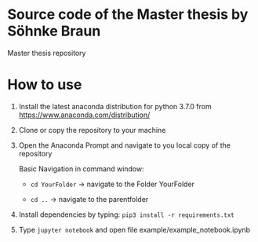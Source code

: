 # Source code of the Master thesis by Söhnke Braun
Master thesis repository




# How to use
1. Install the latest anaconda distribution for python 3.7.0 from https://www.anaconda.com/distribution/ 

2. Clone or copy the repository to your machine

3. Open the Anaconda Prompt and navigate to you local copy of the repository

   Basic Navigation in command window:
   
      * `cd YourFolder`       -> navigate to the Folder YourFolder
      
      * `cd ..`               -> navigate to the parentfolder
      
4. Install dependencies by typing: `pip3 install -r requirements.txt`

5. Type `jupyter notebook` and open file example/example_notebook.ipynb
